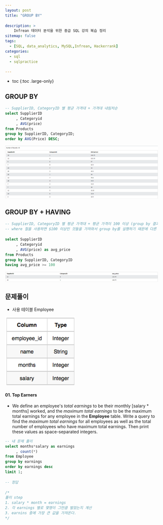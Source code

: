 ```yaml
---
layout: post
title: "GROUP BY"

description: >
    Infrean 데이터 분석을 위한 중급 SQL 강의 복습 정리
sitemap: false
tags:
  - [SQL, data_analytics, MySQL,Infrean, Hackerrank]
categories:
  - sql
  - sqlpractice 

---
```




* toc
{:toc .large-only}

## GROUP BY

```sql
-- SupplierID, CategoryID 별 평균 가격대 + 가격대 내림차순
select SupplierID
     , Categoryid
     , AVG(price)
from Products
group by SupplierID, CategoryID;
order by AVG(Price) DESC;
```

![image-20220404195018634](/assets/md-images/image-20220404195018634.png)



## GROUP BY + HAVING

```sql
-- SupplierID, CategoryID 별 평균 가격대 + 평균 가격이 100 이상 (group by 결과물 중에서 $100 이상) + alias 사용
-- where 절을 사용하면 $100 이상인 것들을 가져와서 group by를 실행하기 때문에 다른 결과가 출력된다.

select SupplierID
     , Categoryid
     , AVG(price) as avg_price
from Products
group by SupplierID, CategoryID
having avg_price >= 100
```

![image-20220404195416270](/assets/md-images/image-20220404195416270.png)





## 문제풀이


- 사용 테이블 Employee

![image-20220404204755799](/assets/md-images/image-20220404204755799.png)





#### 01. Top Earners

- We define an employee's *total earnings* to be their monthly [salary * months] worked, and the *maximum total earnings* to be the maximum total earnings for any employee in the **Employee** table. Write a query to find the *maximum total earnings* for all employees as well as the total number of employees who have maximum total earnings. Then print these values as space-separated integers.

```sql
-- 내 문제 풀이
select months*salary as earnings
     , count(*)
from Employee
group by earnings
order by earnings desc
limit 1;

-- 정답

/*
풀이 step
1. salary * month = earnings
2. 각 earnings 별로 몇명이 그만큼 벌었는지 계산
3. earnins 중에 가장 큰 값을 가져온다.
*/
```
